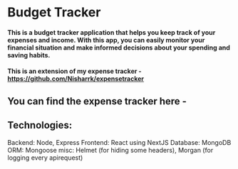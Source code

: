 # Budget Tracker

#### This is a budget tracker application that helps you keep track of your expenses and income. With this app, you can easily monitor your financial situation and make informed decisions about your spending and saving habits.

#### This is an extension of my expense tracker - https://github.com/Nisharrk/expensetracker

## You can find the expense tracker here -

## Technologies:

Backend: Node, Express
Frontend: React using NextJS
Database: MongoDB
ORM: Mongoose
misc: Helmet (for hiding some headers), Morgan (for logging every apirequest)
